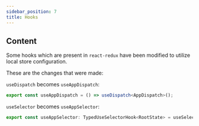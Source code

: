 ```yaml
---
sidebar_position: 7
title: Hooks
---
```


## Content

Some hooks which are present in `react-redux` have been modified to utilize local store configuration.

These are the changes that were made:

`useDispatch` becomes `useAppDispatch`:
```typescript
export const useAppDispatch = () => useDispatch<AppDispatch>();
```

`useSelector` becomes `useAppSelector`:
```typescript
export const useAppSelector: TypedUseSelectorHook<RootState> = useSelector;
```

